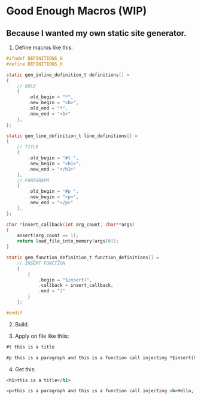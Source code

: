 # Good Enough Macros (WIP)
## Because I wanted my own static site generator. 

1. Define macros like this:

```c
#ifndef DEFINITIONS_H
#define DEFINITIONS_H

static gem_inline_definition_t definitions[] = 
{
    // BOLD
    {
        .old_begin = "*",
        .new_begin = "<b>",
        .old_end = "*",
        .new_end = "<b>"
    },
};

static gem_line_definition_t line_definitions[] = 
{
    // TITLE
    {
        .old_begin = "#t ",
        .new_begin = "<h1>",
        .new_end = "</h1>"
    },
    // PARAGRAPH
    {
        .old_begin = "#p ",
        .new_begin = "<p>",
        .new_end = "</p>"
    },
};

char *insert_callback(int arg_count, char**args)
{
    assert(arg_count == 1);
    return load_file_into_memory(args[0]);
}

static gem_function_definition_t function_definitions[] = 
    // INSERT FUNCTION
    {
        {
            .begin = "$insert(",
            .callback = insert_callback,
            .end = ")"
        }
    };

#endif
```

2. Build.

3. Apply on file like thiis:

```md
#t this is a title

#p this is a paragraph and this is a function call injecting *$insert(hello_world.gem)*.
```

4. Get this:

```html
<h1>this is a title</h1>

<p>this is a paragraph and this is a function call injecting <b>Hello, World!</b>.</p>
```